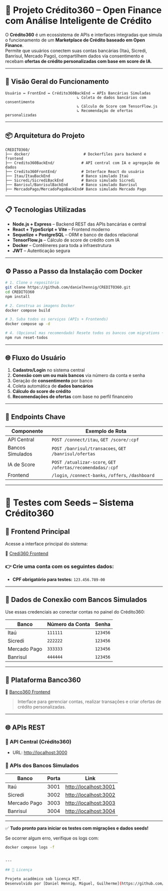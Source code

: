 
# 🧠 Projeto Crédito360 – Open Finance com Análise Inteligente de Crédito

O **Crédito360** é um ecossistema de APIs e interfaces integradas que simula o funcionamento de um **Marketplace de Crédito baseado em Open Finance**.  
Permite que usuários conectem suas contas bancárias (Itaú, Sicredi, Banrisul, Mercado Pago), compartilhem dados via consentimento e recebam **ofertas de crédito personalizadas com base em score de IA**.

---

## 🔁 Visão Geral do Funcionamento

```
Usuário ↔ FrontEnd ↔ Crédito360BackEnd ↔ APIs Bancárias Simuladas
                                ↳ Coleta de dados bancários com consentimento
                                ↳ Cálculo de Score com TensorFlow.js
                                ↳ Recomendação de ofertas personalizadas
```

---

## 📦 Arquitetura do Projeto

```
CREDITO360/
├── docker/                        # Dockerfiles para backend e frontend
├── Credito360BackEnd/            # API central com IA e agregação de dados
├── Credito360FrontEnd/           # Interface React do usuário
├── Itau/ItauBackEnd              # Banco simulado Itaú
├── Sicredi/SicrediBackEnd        # Banco simulado Sicredi
├── Banrisul/BanrisulBackEnd      # Banco simulado Banrisul
├── MercadoPago/MercadoPagoBackEnd# Banco simulado Mercado Pago
```

---

## 📋 Tecnologias Utilizadas

- **Node.js + Express** – Backend REST das APIs bancárias e central
- **React + TypeScript + Vite** – Frontend moderno
- **Sequelize + PostgreSQL** – ORM e banco de dados relacional
- **TensorFlow.js** – Cálculo de score de crédito com IA
- **Docker** – Contêineres para toda a infraestrutura
- **JWT** – Autenticação segura

---

## ⚙️ Passo a Passo da Instalação com Docker

```bash
# 1. Clone o repositório
git clone https://github.com/danielhennig/CREDITO360.git
cd CREDITO360
npm install

# 2. Construa as imagens Docker
docker compose build

# 3. Suba todos os serviços (APIs + Frontends)
docker compose up -d

# 4. (Opcional mas recomendado) Resete todos os bancos com migrations + seeds
npm run reset-todos
```

---

## 🌐 Fluxo do Usuário

1. **Cadastro/Login** no sistema central
2. **Conexão com um ou mais bancos** via número da conta e senha
3. Geração de **consentimento** por banco
4. Coleta automática de **dados bancários**
5. **Cálculo do score de crédito**
6. **Recomendações de ofertas** com base no perfil financeiro

---

## 🔌 Endpoints Chave

| Componente          | Exemplo de Rota                                 |
| ------------------ | ----------------------------------------------- |
| API Central         | `POST /connect/itau`, `GET /score/:cpf`         |
| Bancos Simulados    | `POST /banrisul/transacoes`, `GET /banrisul/ofertas` |
| IA de Score         | `POST /atualizar-score`, `GET /ofertas/recomendadas/:cpf` |
| Frontend            | `/login`, `/connect-banks`, `/offers`, `/dashboard` |

---

# 🧪 Testes com Seeds – Sistema Crédito360

## 🚀 Frontend Principal

Acesse a interface principal do sistema:

🔗 [Credi360 Frontend](http://localhost:3005)

### 👉 Crie uma conta com os seguintes dados:

- **CPF obrigatório para testes:** `123.456.789-00`

---

## 🔐 Dados de Conexão com Bancos Simulados

Use essas credenciais ao conectar contas no painel do Crédito360:

| Banco         | Número da Conta | Senha   |
|---------------|------------------|---------|
| Itaú          | `111111`         | `123456`|
| Sicredi       | `222222`         | `123456`|
| Mercado Pago  | `333333`         | `123456`|
| Banrisul      | `444444`         | `123456`|

---

## 🧮 Plataforma Banco360

🔗 [Banco360 Frontend](http://localhost:3006)

> Interface para gerenciar contas, realizar transações e criar ofertas de crédito personalizadas.

---

## 🌐 APIs REST

### 📡 API Central (Crédito360)
- URL: [http://localhost:3000](http://localhost:3000)

### 🏦 APIs dos Bancos Simulados

| Banco         | Porta | Link                           |
|---------------|-------|--------------------------------|
| Itaú          | 3001  | [http://localhost:3001](http://localhost:3001) |
| Sicredi       | 3002  | [http://localhost:3002](http://localhost:3002) |
| Mercado Pago  | 3003  | [http://localhost:3003](http://localhost:3003) |
| Banrisul      | 3004  | [http://localhost:3004](http://localhost:3004) |

---

✅ **Tudo pronto para iniciar os testes com migrações e dados seeds!**

Se ocorrer algum erro, verifique os logs com:

```bash
docker compose logs -f


---

## 📄 Licença

Projeto acadêmico sob licença MIT.  
Desenvolvido por [Daniel Hennig, Miguel, Guilherme](https://github.com/danielhennig) para fins educacionais.

